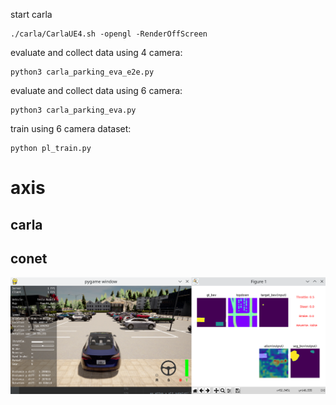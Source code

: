 start carla
```Shell
./carla/CarlaUE4.sh -opengl -RenderOffScreen
```

evaluate and collect data using 4 camera:
```Shell
python3 carla_parking_eva_e2e.py
```
evaluate and collect data using 6 camera:
```Shell
python3 carla_parking_eva.py
```

train using 6 camera dataset:
```shell
python pl_train.py
```

# axis
## carla
## conet
![img_1.png](img_1.png)